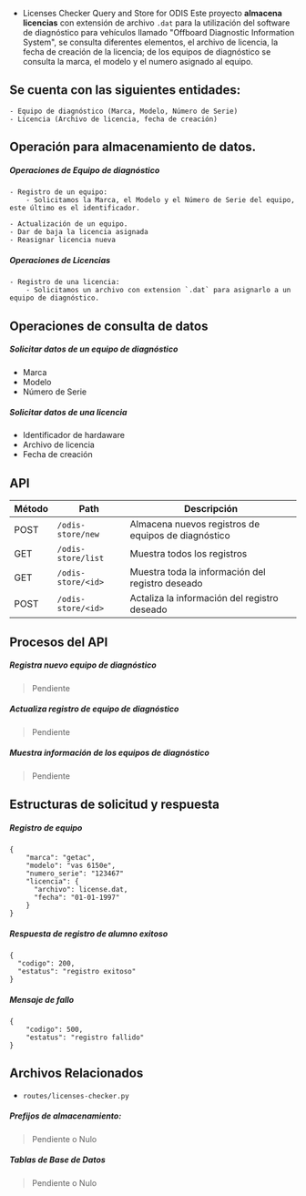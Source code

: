 + Licenses Checker Query and Store for ODIS
Este proyecto **almacena licencias** con extensión de archivo `.dat` para la utilización del software de diagnóstico para vehículos llamado "Offboard Diagnostic Information System", se consulta diferentes elementos, el archivo de licencia, la fecha de creación de la licencia; de los equipos de diagnóstico se consulta la marca, el modelo y el numero asignado al equipo.

## Se cuenta con las siguientes entidades:
	- Equipo de diagnóstico (Marca, Modelo, Número de Serie)
	- Licencia (Archivo de licencia, fecha de creación)

## Operación para almacenamiento de datos.
##### Operaciones de Equipo de diagnóstico
	- Registro de un equipo:
		- Solicitamos la Marca, el Modelo y el Número de Serie del equipo, este último es el identificador.

	- Actualización de un equipo.
    - Dar de baja la licencia asignada
    - Reasignar licencia nueva

##### Operaciones de Licencias
	- Registro de una licencia:
		- Solicitamos un archivo con extension `.dat` para asignarlo a un equipo de diagnóstico.

## Operaciones de consulta de datos
##### Solicitar datos de un equipo de diagnóstico
  - Marca
  - Modelo
  - Número de Serie

##### Solicitar datos de una licencia
  - Identificador de hardaware
  - Archivo de licencia
  - Fecha de creación


## API
| Método | Path               | Descripción                                         |
| -------|--------------------|-----------------------------------------------------|
| POST   | `/odis-store/new`  | Almacena nuevos registros de equipos de diagnóstico |
| GET    | `/odis-store/list` | Muestra todos los registros                         |
| GET    | `/odis-store/<id>` | Muestra toda la información del registro deseado    |
| POST   | `/odis-store/<id>` | Actaliza la información del registro deseado        |


## Procesos del API
##### Registra nuevo equipo de diagnóstico
> Pendiente

##### Actualiza registro de equipo de diagnóstico
> Pendiente

##### Muestra información de los equipos de diagnóstico
> Pendiente

## Estructuras de solicitud y respuesta
##### Registro de equipo
```
{
    "marca": "getac",
    "modelo": "vas 6150e",
    "numero_serie": "123467"
    "licencia": {
      "archivo": license.dat,
      "fecha": "01-01-1997"
    }
}
```

##### Respuesta de registro de alumno exitoso
```
{
  "codigo": 200,
  "estatus": "registro exitoso"
}
```
##### Mensaje de fallo
```
{
    "codigo": 500,
    "estatus": "registro fallido"
}
```

## Archivos Relacionados
 - `routes/licenses-checker.py`
##### Prefijos de almacenamiento:
> Pendiente o Nulo
##### Tablas de Base de Datos
> Pendiente o Nulo
